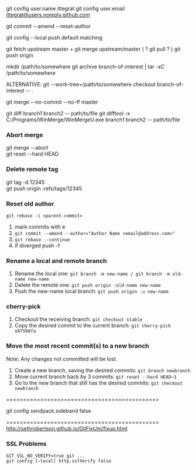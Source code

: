 git config user.name ittegrat
git config user.email ittegrat@users.noreply.github.com

git commit --amend --reset-author

git config --local push.default matching

git fetch upstream master + git merge upstream/master ( ? git pull ? )
git push origin

mkdir /path/to/somewhere
git archive branch-of-interest | tar -xC /path/to/somewhere

ALTERNATIVE:
 git --work-tree=/path/to/somewhere checkout branch-of-interest -- .

git merge --no-commit --no-ff master

git diff branch1 branch2 -- path/to/file
git difftool -x C:/Programs/WinMerge/WinMergeU.exe branch1 branch2 -- path/to/file

### Abort merge
git merge --abort<br>
git reset --hard HEAD

### Delete remote tag
git tag -d 12345<br>
git push origin :refs/tags/12345

### Reset old author
`git rebase -i <parent-commit>`
 1. mark commits with e
 2. `git commit --amend --author="Author Name <email@address.com>"`
 3. `git rebase --continue`
 4. if diverged push -f

### Rename a local and remote branch
1. Rename the local one: `git branch -m new-name / git branch -m old-name new-name`
2. Delete the remote one: `git push origin :old-name new-name`
3. Push the new-name local branch: `git push origin -u new-name`

### cherry-pick
1. Checkout the receiving branch: `git checkout stable`
2. Copy the desired commit to the current branch: `git cherry-pick e87568fa`

### Move the most recent commit(s) to a new branch
Note: Any changes not committed will be lost.
1. Create a new branch, saving the desired commits: `git branch newbranch`
2. Move current branch back by 3 commits: `git reset --hard HEAD~3`
3. Go to the new branch that still has the desired commits: `git checkout newbranch`

=============================================<br>

git config sendpack.sideband false

=============================================<br>
http://sethrobertson.github.io/GitFixUm/fixup.html

### SSL Problems
`GIT_SSL_NO_VERIFY=true git ...`<br>
`git config [–local] http.sslVerify false`
